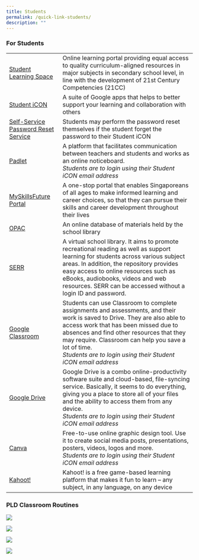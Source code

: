 ```yaml
---
title: Students
permalink: /quick-link-students/
description: ""
---
```

### For Students

|  	|  	|
|---	|---	|
| [Student Learning Space](https://vle.learning.moe.edu.sg/login) 	| Online learning portal providing equal access to quality curriculum-aligned resources in major subjects in secondary school level, in line with the development of 21st Century Competencies (21CC) 	|
| [Student iCON](https://workspace.google.com/dashboard)  	| A suite of Google apps that helps to better support your learning and collaboration with others 	|
| [Self-Service Password Reset Service](https://mims.moe.gov.sg/sspr)  	|    Students may perform the password reset themselves if the student forget the password to their Student iCON 	|
| [Padlet](https://kranjisec.padlet.org/dashboard)  	| A platform that facilitates communication between teachers and students and works as an online noticeboard. <br>_Students are to login using their Student iCON email address_ |
| [MySkillsFuture Portal](https://www.myskillsfuture.sg/content/student/en/secondary.html)	| A one-stop portal that enables Singaporeans of all ages to make informed learning and career choices, so that they can pursue their skills and career development throughout their lives 	|
| [OPAC](https://schoolibrary.moe.edu.sg/kranjisec/cgi-bin/spydus.exe/MSGTRN/WPAC/HOME) 	| An online database of materials held by the school library 	|
| [SERR](https://schoolibrary.moe.edu.sg/eresourcessec/cgi-bin/spydus.exe/MSGTRN/WPAC/HOME) 	| A virtual school library. It aims to promote recreational reading as well as support learning for students across various subject areas. In addition, the repository provides easy access to online resources such as eBooks, audiobooks, videos and web resources. SERR can be accessed without a login ID and password. 	|
| [Google Classroom](https://classroom.google.com/) 	| Students can use Classroom to complete assignments and assessments, and their work is saved to Drive. They are also able to access work that has been missed due to absences and find other resources that they may require. Classroom can help you save a lot of time. <br>_Students are to login using their Student iCON email address_ 	|
| [Google Drive](https://drive.google.com/drive/my-drive) 	| Google Drive is a combo online-productivity software suite and cloud-based, file-syncing service. Basically, it seems to do everything, giving you a place to store all of your files and the ability to access them from any device. <br>_Students are to login using their Student iCON email address_ 	|
| [Canva](canva.com) 	| Free-to-use online graphic design tool. Use it to create social media posts, presentations, posters, videos, logos and more. <br>_Students are to login using their Student iCON email address_ 	|
| [Kahoot!](canva.com) 	| Kahoot! is a free game-based learning platform that makes it fun to learn – any subject, in any language, on any device	|

### PLD Classroom Routines

![](/images/PLD%20Classroom%20Routines/classroom%20routines%201.png)

![](/images/PLD%20Classroom%20Routines/classroom%20routines%202.png)

![](/images/PLD%20Classroom%20Routines/classroom%20routines%203.png)

![](/images/PLD%20Classroom%20Routines/classroom%20routines%204.png)